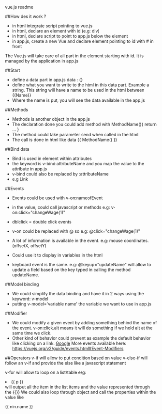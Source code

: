 vue.js readme

##How des it work ?
- in html integrate script pointing to vue.js
- in html, declare an element with id (e.g: div)
- in html, declare script to point to app.js below the element
- in app.js, create a new Vue and declare element pointing to id with # in front

The Vue.js will take care of all part in the element starting with id. It is managed by the application in app.js

##Start
- define a data part in app.js data : {}
- define what you want to write to the html in this data part. Example a string. This string will have a name to be used in the html between {{Name}}
- Where the name is put, you will see the data available in the app.js

##Methods
- Methods is another object in the app.js
- The declaration done you could add method with 
MethodName(){
    return ...
}
- The method could take parameter send when called in the html
- The call is done in html like data {{ MethodName() }}

##Bind data
- Bind is used in element within attributes
- the keyword is v-bind:attributeName and you map the value to the attribute in app.js
- v-bind could also be replaced by :attributeName
- e.g <a v-bind:href="url">Link</a>

##Events
- Events could be used with v-on:nameofEvent
- in the value, could call javascript or methods e.g: v-on:click="changeWage(1)"
- dblclick = double click events
- v-on could be replaced with @ so e.g: @click="changeWage(1)"
- A lot of information is available in the event. e.g: mouse coordinates. (offsetX, offsetY)
- Could use it to display in variables in the html

- keyboard event is the same. e.g: @keyup="updateName" will allow to update a field based on the key typed in calling the method updateName.

##Model binding
- We could simplify the data binding and have it in 2 ways using the keyword: v-model
- putting v-model='variable name' the variable we want to use in app.js

##Modifier
- We could modify a given event by adding something behind the name of the event. v-on:click.alt means it will do something if we hold alt at the same time we click.
- Other kind of behavior could prevent as example the default behavior like clicking on a link.
<a href="www.google.fr" v-on:click.prevent>Google</a>
More events available here:
https://vuejs.org/v2/guide/events.html#Event-Modifiers

##Operators
v-if will allow to put condition based on value
v-else-if will follow an v-if and provide the else like a javascript statement

v-for will allow to loop on a list/table
e/g: <li v-for: p in items> {{ p }}</li> will output all the item in the list items and the value represented through the {{}}
We could also loop through object and call the properties within the value like <div v-for="nin in ninjas">
          <p>{{ nin.name }}</p>



